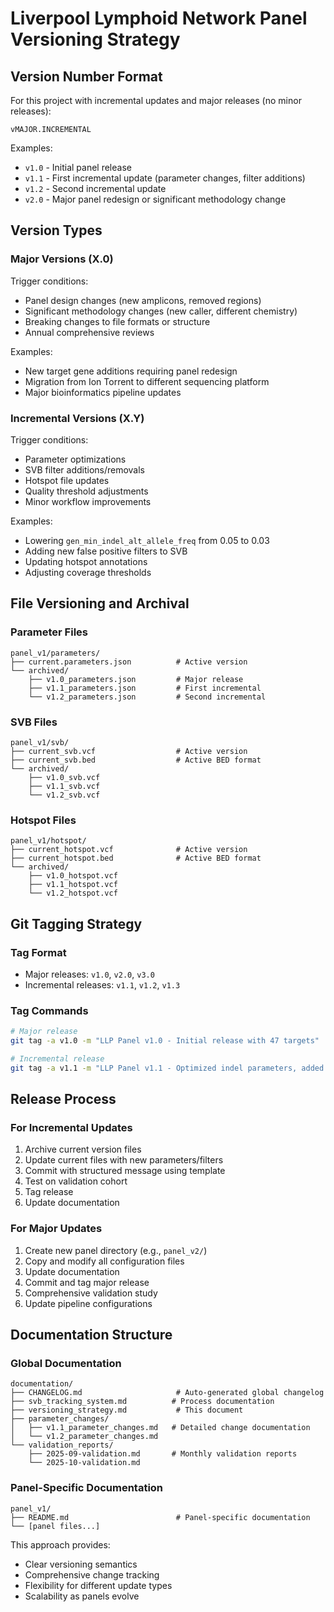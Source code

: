 # Liverpool Lymphoid Network Panel Versioning Strategy

## Version Number Format

For this project with incremental updates and major releases (no minor releases):

```
vMAJOR.INCREMENTAL
```

Examples:
- `v1.0` - Initial panel release
- `v1.1` - First incremental update (parameter changes, filter additions)  
- `v1.2` - Second incremental update
- `v2.0` - Major panel redesign or significant methodology change

## Version Types

### Major Versions (X.0)
Trigger conditions:
- Panel design changes (new amplicons, removed regions)
- Significant methodology changes (new caller, different chemistry)
- Breaking changes to file formats or structure
- Annual comprehensive reviews

Examples:
- New target gene additions requiring panel redesign
- Migration from Ion Torrent to different sequencing platform
- Major bioinformatics pipeline updates

### Incremental Versions (X.Y)
Trigger conditions:
- Parameter optimizations
- SVB filter additions/removals
- Hotspot file updates
- Quality threshold adjustments
- Minor workflow improvements

Examples:
- Lowering `gen_min_indel_alt_allele_freq` from 0.05 to 0.03
- Adding new false positive filters to SVB
- Updating hotspot annotations
- Adjusting coverage thresholds

## File Versioning and Archival

### Parameter Files
```
panel_v1/parameters/
├── current.parameters.json          # Active version
└── archived/
    ├── v1.0_parameters.json         # Major release
    ├── v1.1_parameters.json         # First incremental
    └── v1.2_parameters.json         # Second incremental
```

### SVB Files  
```
panel_v1/svb/
├── current_svb.vcf                  # Active version
├── current_svb.bed                  # Active BED format
└── archived/
    ├── v1.0_svb.vcf
    ├── v1.1_svb.vcf
    └── v1.2_svb.vcf
```

### Hotspot Files
```
panel_v1/hotspot/
├── current_hotspot.vcf              # Active version
├── current_hotspot.bed              # Active BED format  
└── archived/
    ├── v1.0_hotspot.vcf
    ├── v1.1_hotspot.vcf
    └── v1.2_hotspot.vcf
```

## Git Tagging Strategy

### Tag Format
- Major releases: `v1.0`, `v2.0`, `v3.0`
- Incremental releases: `v1.1`, `v1.2`, `v1.3`

### Tag Commands
```bash
# Major release
git tag -a v1.0 -m "LLP Panel v1.0 - Initial release with 47 targets"

# Incremental release  
git tag -a v1.1 -m "LLP Panel v1.1 - Optimized indel parameters, added 3 SVB filters"
```

## Release Process

### For Incremental Updates
1. Archive current version files
2. Update current files with new parameters/filters
3. Commit with structured message using template
4. Test on validation cohort
5. Tag release
6. Update documentation

### For Major Updates  
1. Create new panel directory (e.g., `panel_v2/`)
2. Copy and modify all configuration files
3. Update documentation
4. Commit and tag major release
5. Comprehensive validation study
6. Update pipeline configurations

## Documentation Structure

### Global Documentation
```
documentation/
├── CHANGELOG.md                     # Auto-generated global changelog
├── svb_tracking_system.md          # Process documentation  
├── versioning_strategy.md           # This document
├── parameter_changes/
│   ├── v1.1_parameter_changes.md   # Detailed change documentation
│   └── v1.2_parameter_changes.md
└── validation_reports/
    ├── 2025-09-validation.md       # Monthly validation reports
    └── 2025-10-validation.md
```

### Panel-Specific Documentation
```
panel_v1/
├── README.md                        # Panel-specific documentation
└── [panel files...]
```

This approach provides:
- Clear versioning semantics
- Comprehensive change tracking  
- Flexibility for different update types
- Scalability as panels evolve